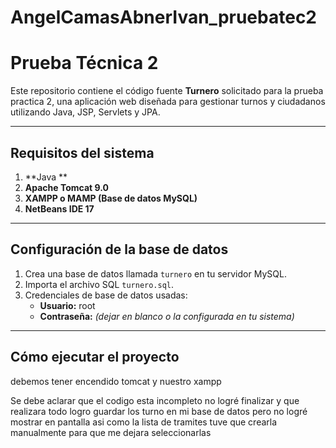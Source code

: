 # AngelCamasAbnerIvan_pruebatec2
# Prueba Técnica 2

Este repositorio contiene el código fuente **Turnero** solicitado para la prueba practica 2, una aplicación web diseñada para gestionar turnos y ciudadanos utilizando Java, JSP, Servlets y JPA.

---

## Requisitos del sistema

1. **Java **
2. **Apache Tomcat 9.0**
3. **XAMPP o MAMP (Base de datos MySQL)**
4. **NetBeans IDE 17**

---

## Configuración de la base de datos

1. Crea una base de datos llamada `turnero` en tu servidor MySQL.
2. Importa el archivo SQL `turnero.sql`.
3. Credenciales de base de datos usadas:
   - **Usuario:** root
   - **Contraseña:** *(dejar en blanco o la configurada en tu sistema)*

---

## Cómo ejecutar el proyecto
debemos tener encendido tomcat y nuestro xampp

Se debe aclarar que el codigo esta incompleto
no logré finalizar y que realizara todo
logro guardar los turno en mi base de datos pero no logré mostrar en pantalla 
asi como la lista de tramites tuve que crearla manualmente para que me dejara seleccionarlas
